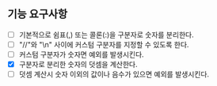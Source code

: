 ## 기능 요구사항

- [ ] 기본적으로 쉼표(,) 또는 콜론(:)을 구분자로 숫자를 분리한다.
- [ ] "//"와 "\n" 사이에 커스텀 구분자를 지정할 수 있도록 한다.
- [ ] 커스텀 구분자가 숫자면 예외를 발생시킨다.
- [x] 구분자로 분리한 숫자의 덧셈을 계산한다.
- [ ] 덧셈 계산시 숫자 이외의 값이나 음수가 있으면 예외를 발생시킨다.